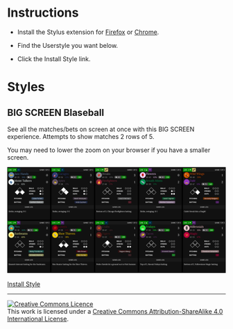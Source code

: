 # Instructions

* Install the Stylus extension for [Firefox](https://addons.mozilla.org/en-GB/firefox/addon/styl-us/) or [Chrome](https://chrome.google.com/webstore/detail/stylus/clngdbkpkpeebahjckkjfobafhncgmne).

* Find the Userstyle you want below.

* Click the Install Style link.

# Styles

## BIG SCREEN Blaseball

See all the matches/bets on screen at once with this BIG SCREEN experience. Attempts to show matches 2 rows of 5.

You may need to lower the zoom on your browser if you have a smaller screen.

![BIG SCREEN Blaseball screenshot](images/big-screen-blaseball.png)

[Install Style](styles/big-screen-blaseball.user.css)

----

<a rel="license" href="http://creativecommons.org/licenses/by-sa/4.0/"><img alt="Creative Commons Licence" style="border-width:0" src="https://i.creativecommons.org/l/by-sa/4.0/88x31.png" /></a><br />This work is licensed under a <a rel="license" href="http://creativecommons.org/licenses/by-sa/4.0/">Creative Commons Attribution-ShareAlike 4.0 International License</a>.
